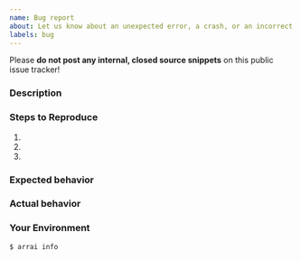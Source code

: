 ```yaml
---
name: Bug report
about: Let us know about an unexpected error, a crash, or an incorrect behavior.
labels: bug
---
```


Please **do not post any internal, closed source snippets** on this public issue tracker!

### Description



### Steps to Reproduce
1.
2.
3.

### Expected behavior



### Actual behavior



### Your Environment
```sh
$ arrai info

```
